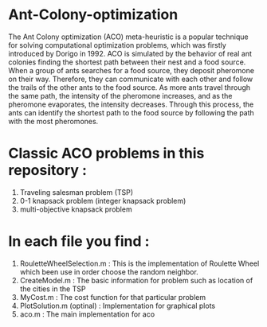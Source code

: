 # Ant-Colony-optimization
The Ant Colony optimization (ACO) meta-heuristic is a popular technique for solving computational optimization problems, which was firstly introduced by Dorigo in 1992. ACO is simulated by the behavior of real ant colonies finding the shortest path between their nest and a food source. When a group of ants searches for a food source, they deposit pheromone on their way. Therefore, they can communicate with each other and follow the trails of the other ants to the food source. As more ants travel through the same path, the intensity of the pheromone increases, and as the pheromone evaporates, the intensity decreases. Through this process, the ants can identify the shortest path to the food source by following the path with the most pheromones.

# Classic ACO problems in this repository :
1) Traveling salesman problem (TSP)
2) 0-1 knapsack problem (integer knapsack problem)
3) multi-objective knapsack problem

# In each file you find : 
1. RouletteWheelSelection.m : This is the implementation of Roulette Wheel which been use in order choose the random neighbor.
2. CreateModel.m : The basic information for problem such as location of the cities in the TSP
3. MyCost.m : The cost function for that particular problem 
4. PlotSolution.m (optinal) : Implementation for graphical plots
5. aco.m : The main implementation for aco 
